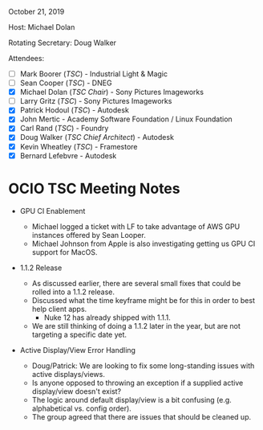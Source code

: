 <!-- SPDX-License-Identifier: CC-BY-4.0 -->
<!-- Copyright Contributors to the OpenColorIO Project. -->

October 21, 2019

Host: Michael Dolan

Rotating Secretary: Doug Walker

Attendees:
  * [ ] Mark Boorer (_TSC_) - Industrial Light & Magic
  * [ ] Sean Cooper (_TSC_) - DNEG
  * [X] Michael Dolan (_TSC Chair_) - Sony Pictures Imageworks
  * [ ] Larry Gritz (_TSC_) - Sony Pictures Imageworks
  * [X] Patrick Hodoul (_TSC_) - Autodesk
  * [X] John Mertic - Academy Software Foundation / Linux Foundation
  * [X] Carl Rand (_TSC_) - Foundry
  * [X] Doug Walker (_TSC Chief Architect_) - Autodesk
  * [X] Kevin Wheatley (_TSC_) - Framestore
  * [X] Bernard Lefebvre - Autodesk

# **OCIO TSC Meeting Notes**

* GPU CI Enablement
    - Michael logged a ticket with LF to take advantage of AWS GPU instances offered by Sean Looper.
    - Michael Johnson from Apple is also investigating getting us GPU CI support for MacOS.

* 1.1.2 Release
    - As discussed earlier, there are several small fixes that could be rolled into a 1.1.2 release.
    - Discussed what the time keyframe might be for this in order to best help client apps.
        - Nuke 12 has already shipped with 1.1.1.
    - We are still thinking of doing a 1.1.2 later in the year, but are not targeting a specific date yet.

* Active Display/View Error Handling
    - Doug/Patrick: We are looking to fix some long-standing issues with active displays/views.
    - Is anyone opposed to throwing an exception if a supplied active display/view doesn't exist?
    - The logic around default display/view is a bit confusing (e.g. alphabetical vs. config order).
    - The group agreed that there are issues that should be cleaned up.
